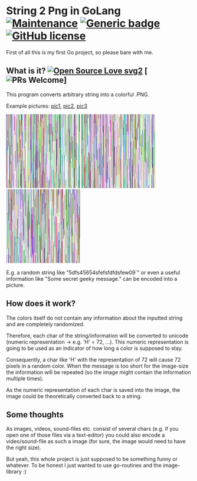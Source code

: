 # String 2 Png in GoLang [![Maintenance](https://img.shields.io/badge/Maintained%3F-no-red.svg)](https://GitHub.com/wsdt/GoLang_StringToPng/graphs/commit-activity) [![Generic badge](https://img.shields.io/badge/In-GO-BLUE.svg)](https://golang.org/) [![GitHub license](https://img.shields.io/github/license/wsdt/GoLang_StringToPng.svg)](https://github.com/wsdt/GoLang_StringToPng/blob/master/LICENSE)
First of all this is my first Go project, so please bare with me. 

## What is it? [![Open Source Love svg2](https://badges.frapsoft.com/os/v2/open-source.svg?v=103)](https://github.com/ellerbrock/open-source-badges/) [![PRs Welcome](https://img.shields.io/badge/PRs-welcome-brightgreen.svg?style=flat-square)]
This program converts arbitrary string into a colorful .PNG. 

Example pictures: [pic1](https://github.com/wsdt/GoLang_StringToPng/blob/master/image_0.png), [pic2](https://github.com/wsdt/GoLang_StringToPng/blob/master/image_1.png), 
[pic3](https://github.com/wsdt/GoLang_StringToPng/blob/master/image_2.png)

![alt text](https://github.com/wsdt/GoLang_StringToPng/blob/master/image_0.png "Example image") 
![alt text](https://github.com/wsdt/GoLang_StringToPng/blob/master/image_1.png "Example image") 
![alt text](https://github.com/wsdt/GoLang_StringToPng/blob/master/image_2.png "Example image")


E.g. a random string like "5dfs45654sfefsfdfdsfew09´" or even a useful information like "Some secret geeky message." can be encoded into a picture. 

## How does it work?
The colors itself do not contain any information about the inputted string and are completely randomized. 

Therefore, each char of the string/information will be converted to unicode (numeric representation -> e.g. 'H' = 72, ...). This numeric representation is going to be used as an indicator of how long a color is supposed to stay. 

Consequently, a char like 'H' with the representation of 72 will cause 72 pixels in a random color. When the message is too short for the image-size the information will be repeated (so the image might contain the information multiple times). 

As the numeric representation of each char is saved into the image, the image could be theoretically converted back to a string. 

## Some thoughts
As images, videos, sound-files etc. consist of several chars (e.g. if you open one of those files via a text-editor) you could also encode a video/sound-file as such a image (for sure, the image would need to have the right size). 

But yeah, this whole project is just supposed to be something funny or whatever. To be honest I just wanted to use go-routines and the image-library :)
